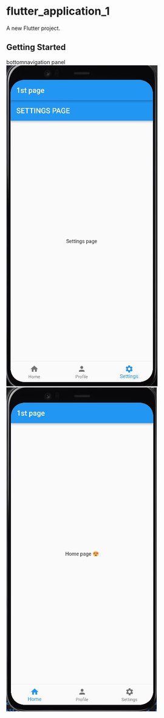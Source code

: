# flutter_application_1

A new Flutter project.

## Getting Started

bottomnavigation panel 
![Alt text](<Screenshot 2023-10-24 175357.jpg>) ![Alt text](<Screenshot 2023-10-24 175322.jpg>)